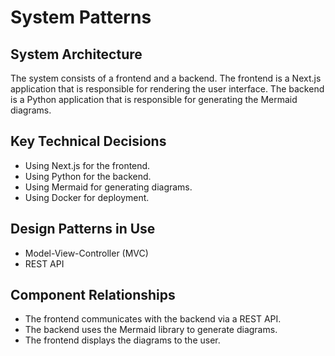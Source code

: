 # System Patterns

## System Architecture

The system consists of a frontend and a backend. The frontend is a Next.js application that is responsible for rendering the user interface. The backend is a Python application that is responsible for generating the Mermaid diagrams.

## Key Technical Decisions

*   Using Next.js for the frontend.
*   Using Python for the backend.
*   Using Mermaid for generating diagrams.
*   Using Docker for deployment.

## Design Patterns in Use

*   Model-View-Controller (MVC)
*   REST API

## Component Relationships

*   The frontend communicates with the backend via a REST API.
*   The backend uses the Mermaid library to generate diagrams.
*   The frontend displays the diagrams to the user.
